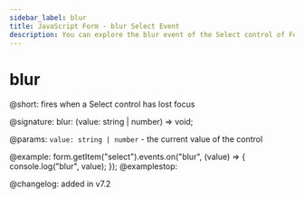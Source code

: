 ```yaml
---
sidebar_label: blur
title: JavaScript Form - blur Select Event 
description: You can explore the blur event of the Select control of Form in the documentation of the DHTMLX JavaScript UI library. Browse developer guides and API reference, try out code examples and live demos, and download a free 30-day evaluation version of DHTMLX Suite 7.
---
```


# blur

@short: fires when a Select control has lost focus

@signature: blur: (value: string | number) => void;

@params:
`value: string | number` - the current value of the control

@example:
form.getItem("select").events.on("blur", (value) => {
    console.log("blur", value);
});
@examplestop:

@changelog: added in v7.2
